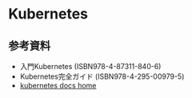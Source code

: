 # Kubernetes #

## 参考資料 ##

* 入門Kubernetes (ISBN978-4-87311-840-6)
* Kubernetes完全ガイド (ISBN978-4-295-00979-5)
* [kubernetes docs home](https://kubernetes.io/ja/docs/home/)
